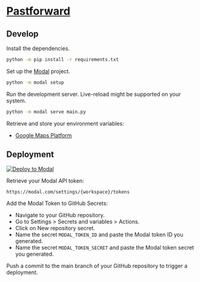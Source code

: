 # [Pastforward](https://ethanthatonekid--pastforward-main.modal.run/)

## Develop

Install the dependencies.

```sh
python -m pip install -r requirements.txt
```

Set up the [Modal](https://modal.com/) project.

```sh
python -m modal setup
```

Run the development server. Live-reload might be supported on your system.

```sh
python -m modal serve main.py
```

Retrieve and store your environment variables:

- [Google Maps Platform](https://console.cloud.google.com/google/maps-apis/onboard;flow=gmp-api-key-flow)

## Deployment

[![Deploy to Modal](https://github.com/EthanThatOneKid/pastforward/actions/workflows/deploy.yaml/badge.svg)](https://github.com/EthanThatOneKid/pastforward/actions/workflows/deploy.yaml)

Retrieve your Modal API token:

```
https://modal.com/settings/{workspace}/tokens
```

Add the Modal Token to GitHub Secrets:

- Navigate to your GitHub repository.
- Go to Settings > Secrets and variables > Actions.
- Click on New repository secret.
- Name the secret `MODAL_TOKEN_ID` and paste the Modal token ID you generated.
- Name the secret `MODAL_TOKEN_SECRET` and paste the Modal token secret you generated.

Push a commit to the main branch of your GitHub repository to trigger a deployment.
